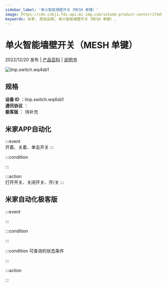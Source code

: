 ```yaml
---
sidebar_label: '单火智能墙壁开关（MESH 单键）'
image: https://cdn.cnbj1.fds.api.mi-img.com/iotweb-product-center/1f4d59132cd0f886a8373d80ccf62201_1667268633811.png?GalaxyAccessKeyId=AKVGLQWBOVIRQ3XLEW&Expires=9223372036854775807&Signature=HxTFHj9gMRkWf4tOplusdSQ6CaE=
keywords: 米家, 其他品牌, 单火智能墙壁开关（MESH 单键）, 
---
```

# 单火智能墙壁开关（MESH 单键）

2022/12/20 发布 | [产品百科](https://home.mi.com/webapp/content/baike/product/index.html?model=linp.switch.wq4sb1/) | [说明书](https://home.mi.com/views/introduction.html?model=linp.switch.wq4sb1&region=cn)

![linp.switch.wq4sb1](https://cdn.cnbj1.fds.api.mi-img.com/iotweb-product-center/1f4d59132cd0f886a8373d80ccf62201_1667268633811.png?GalaxyAccessKeyId=AKVGLQWBOVIRQ3XLEW&Expires=9223372036854775807&Signature=HxTFHj9gMRkWf4tOplusdSQ6CaE=)

## 规格  
> 
**设备 ID** ：linp.switch.wq4sb1  
**通讯协议** ：  
**极客版**  ： 待补充 


## 米家APP自动化  

:::event  
开着、关着、单击开关
:::

:::condition  

:::

:::action   
打开开关、关闭开关、开/关
:::

## 米家自动化极客版  

:::event  

:::

:::condition  

:::

:::condition 可查询的状态条件  

:::

:::action  

:::

        
